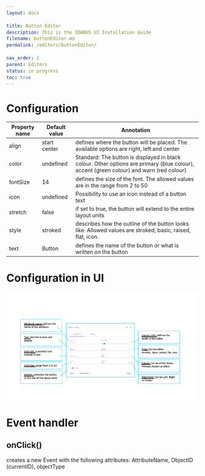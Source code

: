 ```yaml
---
layout: docs

title: Button Editor
description: This is the IDABUS UI Installation Guide
filename: buttonEditor.md
permalink: /editors/buttonEditor/

nav_order: 2
parent: Editors
status: in progress
toc: true
---
```


# Configuration

|Property name| Default value | Annotation |
|--|--|--|
|align|start center|defines where the button will be placed. The available options are right, left and center|
|color|undefined|Standard: The button is displayed in black colour. Other options are primary (blue colour), accent (green colour) and warn (red colour)|
|fontSize|14|defines the size of the font. The allowed values are in the range from 2 to 50|
|icon|undefined|Possibility to use an icon instead of a button text|
|stretch|false|if set to true, the button will extend to the entire layout units|
|style|stroked|describes how the outline of the button looks like. Allowed values are stroked, basic, raised, flat, icon.|
|text|Button|defines the name of the button or what is written on the button|


# Configuration in UI

![UIButton.png](/img/UIButton-b7f0a407-ae60-40a8-a688-526e85542da9.png)

# Event handler

## onClick()
creates a new Event with the following attributes: AttributeName, ObjectID (currentID), objectType
